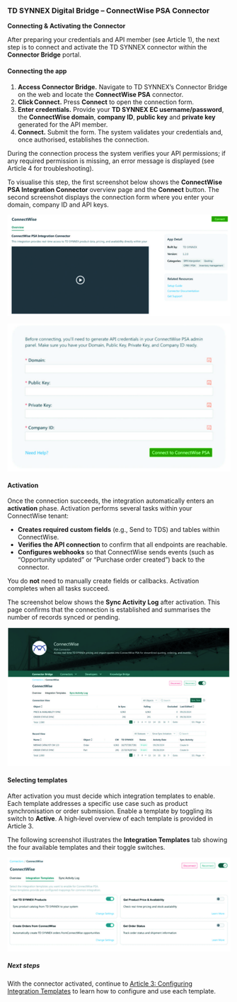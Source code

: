 ### TD SYNNEX Digital Bridge – ConnectWise PSA Connector  
**Connecting & Activating the Connector**

After preparing your credentials and API member (see Article 1), the next step is to connect and activate the TD SYNNEX connector within the **Connector Bridge** portal.

#### Connecting the app

1. **Access Connector Bridge.** Navigate to TD SYNNEX’s Connector Bridge on the web and locate the **ConnectWise PSA** connector.
2. **Click Connect.** Press **Connect** to open the connection form.
3. **Enter credentials.** Provide your **TD SYNNEX EC username/password**, the **ConnectWise domain**, **company ID**, **public key** and **private key** generated for the API member.
4. **Connect.** Submit the form.  The system validates your credentials and, once authorised, establishes the connection.

During the connection process the system verifies your API permissions; if any required permission is missing, an error message is displayed (see Article 4 for troubleshooting).

To visualise this step, the first screenshot below shows the **ConnectWise PSA Integration Connector** overview page and the **Connect** button.  The second screenshot displays the connection form where you enter your domain, company ID and API keys.

![Connector overview](/public/assets/images/connecting-step1.jpeg)

![Connection form](/public/assets/images/connecting-step3.jpeg)

#### Activation

Once the connection succeeds, the integration automatically enters an **activation** phase.  Activation performs several tasks within your ConnectWise tenant:

* **Creates required custom fields** (e.g., Send to TDS) and tables within ConnectWise.
* **Verifies the API connection** to confirm that all endpoints are reachable.
* **Configures webhooks** so that ConnectWise sends events (such as “Opportunity updated” or “Purchase order created”) back to the connector.

You do **not** need to manually create fields or callbacks.  Activation completes when all tasks succeed.

The screenshot below shows the **Sync Activity Log** after activation.  This page confirms that the connection is established and summarises the number of records synced or pending.

![Sync activity log](/public/assets/images/connecting-step4.jpeg)

#### Selecting templates

After activation you must decide which integration templates to enable.  Each template addresses a specific use case such as product synchronisation or order submission.  Enable a template by toggling its switch to **Active**.  A high‑level overview of each template is provided in Article 3.

The following screenshot illustrates the **Integration Templates** tab showing the four available templates and their toggle switches.

![Integration templates overview](/public/assets/images/configure-step5.jpeg)

##### Next steps

With the connector activated, continue to [Article 3: Configuring Integration Templates](./kb_templates.md) to learn how to configure and use each template.